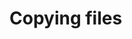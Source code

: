 <properties
   pageTitle="Copying Files with Microsoft Flow | Microsoft Flow"
   description="Learn how to use Microsoft Flow to copy files between services."
   services=""
   suite="flow"
   documentationCenter="na"
   authors="camsoper"
   manager="anneta"
   editor=""
   tags=""
   featuredVideoId=""
   courseDuration="5m"/>

<tags
   ms.service="flow"
   ms.devlang="na"
   ms.topic="get-started-article"
   ms.tgt_pltfrm="na"
   ms.workload="na"
   ms.date="11/15/2016"
   ms.author="casoper"/>

# Copying files
